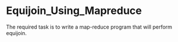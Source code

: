 # Equijoin_Using_Mapreduce
The required task is to write a map-reduce program that will perform equijoin.
